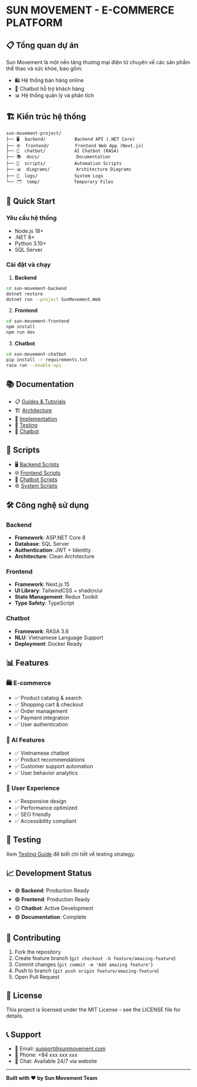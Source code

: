 # SUN MOVEMENT - E-COMMERCE PLATFORM

## 📋 Tổng quan dự án

Sun Movement là một nền tảng thương mại điện tử chuyên về các sản phẩm thể thao và sức khỏe, bao gồm:
- 🛍️ Hệ thống bán hàng online
- 🤖 Chatbot hỗ trợ khách hàng  
- 📊 Hệ thống quản lý và phân tích

## 🏗️ Kiến trúc hệ thống

```
sun-movement-project/
├── 🖥️  backend/           Backend API (.NET Core)
├── 🌐  frontend/          Frontend Web App (Next.js)
├── 🤖  chatbot/           AI Chatbot (RASA)
├── 📚  docs/              Documentation
├── 🔧  scripts/           Automation Scripts
├── 📊  diagrams/          Architecture Diagrams
├── 📝  logs/              System Logs
└── 🗂️  temp/             Temporary Files
```

## 🚀 Quick Start

### Yêu cầu hệ thống
- Node.js 18+
- .NET 8+
- Python 3.10+
- SQL Server

### Cài đặt và chạy

1. **Backend**
```bash
cd sun-movement-backend
dotnet restore
dotnet run --project SunMovement.Web
```

2. **Frontend**
```bash
cd sun-movement-frontend
npm install
npm run dev
```

3. **Chatbot**
```bash
cd sun-movement-chatbot
pip install -r requirements.txt
rasa run --enable-api
```

## 📚 Documentation

- 📋 [Guides & Tutorials](./docs/guides/)
- 🏗️ [Architecture](./docs/architecture/)
- 🔧 [Implementation](./docs/implementation/)
- 🧪 [Testing](./docs/testing/)
- 🤖 [Chatbot](./docs/chatbot/)

## 🔧 Scripts

- 🖥️ [Backend Scripts](./scripts/backend/)
- 🌐 [Frontend Scripts](./scripts/frontend/)
- 🤖 [Chatbot Scripts](./scripts/chatbot/)
- ⚙️ [System Scripts](./scripts/system/)

## 🛠️ Công nghệ sử dụng

### Backend
- **Framework**: ASP.NET Core 8
- **Database**: SQL Server
- **Authentication**: JWT + Identity
- **Architecture**: Clean Architecture

### Frontend
- **Framework**: Next.js 15
- **UI Library**: TailwindCSS + shadcn/ui
- **State Management**: Redux Toolkit
- **Type Safety**: TypeScript

### Chatbot
- **Framework**: RASA 3.6
- **NLU**: Vietnamese Language Support
- **Deployment**: Docker Ready

## 📊 Features

### 🛍️ E-commerce
- ✅ Product catalog & search
- ✅ Shopping cart & checkout
- ✅ Order management
- ✅ Payment integration
- ✅ User authentication

### 🤖 AI Features
- ✅ Vietnamese chatbot
- ✅ Product recommendations
- ✅ Customer support automation
- ✅ User behavior analytics

### 📱 User Experience
- ✅ Responsive design
- ✅ Performance optimized
- ✅ SEO friendly
- ✅ Accessibility compliant

## 🧪 Testing

Xem [Testing Guide](./docs/testing/) để biết chi tiết về testing strategy.

## 📈 Development Status

- 🟢 **Backend**: Production Ready
- 🟢 **Frontend**: Production Ready  
- 🟡 **Chatbot**: Active Development
- 🟢 **Documentation**: Complete

## 🤝 Contributing

1. Fork the repository
2. Create feature branch (`git checkout -b feature/amazing-feature`)
3. Commit changes (`git commit -m 'Add amazing feature'`)
4. Push to branch (`git push origin feature/amazing-feature`)
5. Open Pull Request

## 📄 License

This project is licensed under the MIT License - see the LICENSE file for details.

## 📞 Support

- 📧 Email: support@sunmovement.com
- 📱 Phone: +84 xxx xxx xxx
- 💬 Chat: Available 24/7 via website

---

**Built with ❤️ by Sun Movement Team**
